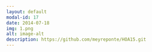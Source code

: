 ```yaml
---
layout: default
modal-id: 17
date: 2014-07-18
img: 1.png
alt: image-alt
description: https://github.com/meyreponte/HOA15.git
---
```

